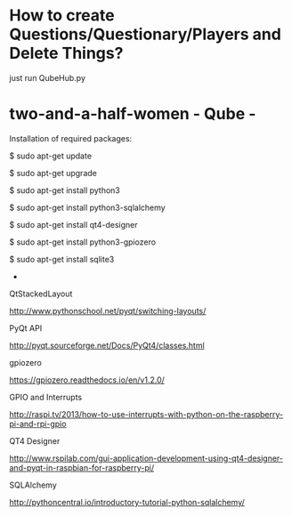 # How to create Questions/Questionary/Players and Delete Things?

just run QubeHub.py 

# two-and-a-half-women - Qube - 

Installation of required packages:

$ sudo apt-get update

$ sudo apt-get upgrade

$ sudo apt-get install python3

$ sudo apt-get install python3-sqlalchemy

$ sudo apt-get install qt4-designer

$ sudo apt-get install python3-gpiozero

$ sudo apt-get install sqlite3

-

QtStackedLayout

http://www.pythonschool.net/pyqt/switching-layouts/

PyQt API

http://pyqt.sourceforge.net/Docs/PyQt4/classes.html

gpiozero

https://gpiozero.readthedocs.io/en/v1.2.0/

GPIO and Interrupts

http://raspi.tv/2013/how-to-use-interrupts-with-python-on-the-raspberry-pi-and-rpi-gpio

QT4 Designer

http://www.rspilab.com/gui-application-development-using-qt4-designer-and-pyqt-in-raspbian-for-raspberry-pi/

SQLAlchemy

http://pythoncentral.io/introductory-tutorial-python-sqlalchemy/



